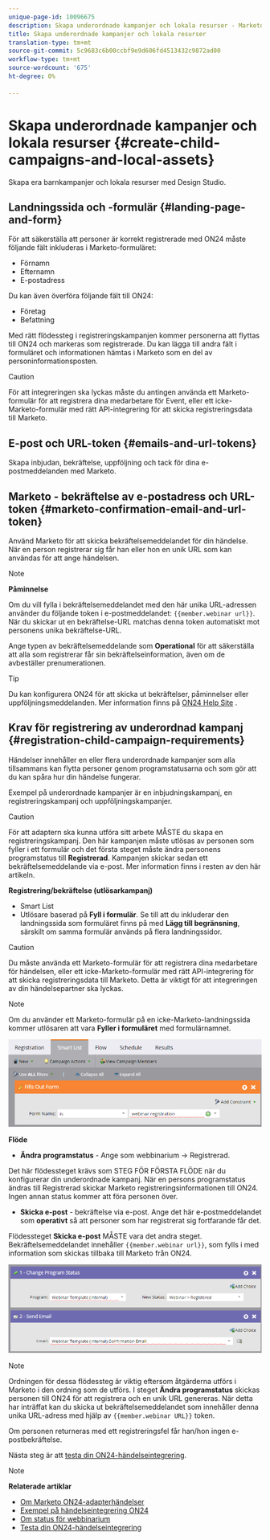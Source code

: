 ```yaml
---
unique-page-id: 10096675
description: Skapa underordnade kampanjer och lokala resurser - Marketo Docs - Produktdokumentation
title: Skapa underordnade kampanjer och lokala resurser
translation-type: tm+mt
source-git-commit: 5c9683c6b00ccbf9e9d606fd4513432c9872ad00
workflow-type: tm+mt
source-wordcount: '675'
ht-degree: 0%

---
```



# Skapa underordnade kampanjer och lokala resurser {#create-child-campaigns-and-local-assets}

Skapa era barnkampanjer och lokala resurser med Design Studio.

## Landningssida och -formulär {#landing-page-and-form}

För att säkerställa att personer är korrekt registrerade med ON24 måste följande fält inkluderas i Marketo-formuläret:

* Förnamn
* Efternamn
* E-postadress

Du kan även överföra följande fält till ON24:

* Företag
* Befattning

Med rätt flödessteg i registreringskampanjen kommer personerna att flyttas till ON24 och markeras som registrerade. Du kan lägga till andra fält i formuläret och informationen hämtas i Marketo som en del av personinformationsposten.

>[!CAUTION]
>
>För att integreringen ska lyckas måste du antingen använda ett Marketo-formulär för att registrera dina medarbetare för Event, eller ett icke-Marketo-formulär med rätt API-integrering för att skicka registreringsdata till Marketo.

## E-post och URL-token {#emails-and-url-tokens}

Skapa inbjudan, bekräftelse, uppföljning och tack för dina e-postmeddelanden med Marketo.

## Marketo - bekräftelse av e-postadress och URL-token {#marketo-confirmation-email-and-url-token}

Använd Marketo för att skicka bekräftelsemeddelandet för din händelse. När en person registrerar sig får han eller hon en unik URL som kan användas för att ange händelsen.

>[!NOTE]
>
>**Påminnelse**
>
>Om du vill fylla i bekräftelsemeddelandet med den här unika URL-adressen använder du följande token i e-postmeddelandet: `{{member.webinar url}}`. När du skickar ut en bekräftelse-URL matchas denna token automatiskt mot personens unika bekräftelse-URL.
>
>Ange typen av bekräftelsemeddelande som **Operational** för att säkerställa att alla som registrerar får sin bekräftelseinformation, även om de avbeställer prenumerationen.

>[!TIP]
>
>Du kan konfigurera ON24 för att skicka ut bekräftelser, påminnelser eller uppföljningsmeddelanden. Mer information finns på [ON24 Help Site](http://webcastelitehelp.on24.com) .

## Krav för registrering av underordnad kampanj {#registration-child-campaign-requirements}

Händelser innehåller en eller flera underordnade kampanjer som alla tillsammans kan flytta personer genom programstatusarna och som gör att du kan spåra hur din händelse fungerar.

Exempel på underordnade kampanjer är en inbjudningskampanj, en registreringskampanj och uppföljningskampanjer.

>[!CAUTION]
>
>För att adaptern ska kunna utföra sitt arbete MÅSTE du skapa en registreringskampanj. Den här kampanjen måste utlösas av personen som fyller i ett formulär och det första steget måste ändra personens programstatus till **Registrerad**. Kampanjen skickar sedan ett bekräftelsemeddelande via e-post. Mer information finns i resten av den här artikeln.

**Registrering/bekräftelse (utlösarkampanj)**

* Smart List
* Utlösare baserad på **Fyll i formulär**. Se till att du inkluderar den landningssida som formuläret finns på med **Lägg till begränsning**, särskilt om samma formulär används på flera landningssidor.

>[!CAUTION]
>
>Du måste använda ett Marketo-formulär för att registrera dina medarbetare för händelsen, eller ett icke-Marketo-formulär med rätt API-integrering för att skicka registreringsdata till Marketo. Detta är viktigt för att integreringen av din händelsepartner ska lyckas.

>[!NOTE]
>
>Om du använder ett Marketo-formulär på en icke-Marketo-landningssida kommer utlösaren att vara **Fyller i formuläret** med formulärnamnet.

![](assets/image2015-12-22-15-3a20-3a51.png)

**Flöde**

* **Ändra programstatus** - Ange som webbinarium -> Registrerad.

Det här flödessteget krävs som STEG FÖR FÖRSTA FLÖDE när du konfigurerar din underordnade kampanj. När en persons programstatus ändras till Registrerad skickar Marketo registreringsinformationen till ON24. Ingen annan status kommer att föra personen över.

* **Skicka e-post** - bekräftelse via e-post. Ange det här e-postmeddelandet som **operativt** så att personer som har registrerat sig fortfarande får det.

Flödessteget **Skicka e-post** MÅSTE vara det andra steget. Bekräftelsemeddelandet innehåller `{{member.webinar url}}`, som fylls i med information som skickas tillbaka till Marketo från ON24.

![](assets/image2015-12-22-15-3a29-3a50.png)

>[!NOTE]
>
>Ordningen för dessa flödessteg är viktig eftersom åtgärderna utförs i Marketo i den ordning som de utförs. I steget **Ändra programstatus** skickas personen till ON24 för att registrera och en unik URL genereras. När detta har inträffat kan du skicka ut bekräftelsemeddelandet som innehåller denna unika URL-adress med hjälp av `{{member.webinar URL}}` token.
>
>Om personen returneras med ett registreringsfel får han/hon ingen e-postbekräftelse.

Nästa steg är att [testa din ON24-händelseintegrering](test-your-on24-event-integration.md).

>[!NOTE]
>
>**Relaterade artiklar**
>
>* [Om Marketo ON24-adapterhändelser](understanding-marketo-on24-adapter-events.md)
>* [Exempel på händelseintegrering ON24](example-on24-event-integration.md)
>* [Om status för webbinarium](understanding-webinar-program-statuses.md)
>* [Testa din ON24-händelseintegrering](test-your-on24-event-integration.md)

>



